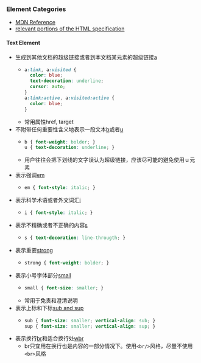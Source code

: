 
### Element Categories ###

* [MDN Reference](https://developer.mozilla.org/en-US/docs/Web/Guide/HTML/Content_categories#Flow_content)
* [relevant portions of the HTML specification](https://html.spec.whatwg.org/multipage/dom.html#kinds-of-content)

#### Text Element ####
* 生成到其他文档的超级链接或者到本文档某元素的超级链接[a](https://html.spec.whatwg.org/multipage/text-level-semantics.html#the-a-element)
  - ```css
    a:link, a:visited {
      color: blue;
      text-decoration: underline;
      cursor: auto;
    }
    a:link:active, a:visited:active {
      color: blue;
    }
    ```
  - 常用属性href, target
* 不附带任何重要性含义地表示一段文本[b](https://html.spec.whatwg.org/multipage/text-level-semantics.html#the-b-element)或者[u](https://html.spec.whatwg.org/multipage/text-level-semantics.html#the-u-element)
  - ```css
    b { font-weight: bolder; }
    u { text-decoration: underline; }
    ```
  - 用户往往会把下划线的文字误认为超级链接，应该尽可能的避免使用ｕ元素
* 表示强调[em](https://html.spec.whatwg.org/multipage/text-level-semantics.html#the-em-element)
  - ```css
    em { font-style: italic; }
    ```
* 表示科学术语或者外文词汇[i](https://html.spec.whatwg.org/multipage/text-level-semantics.html#the-i-element)
  - ```css
    i { font-style: italic; }
    ```
* 表示不精确或者不正确的内容[s](https://html.spec.whatwg.org/multipage/text-level-semantics.html#the-s-element)
  - ```css
    s { text-decoration: line-througth; }
    ```
* 表示重要[strong](https://html.spec.whatwg.org/multipage/text-level-semantics.html#the-strong-element)
  - ```css
    strong { font-weight: bolder; }
    ```
* 表示小号字体部分[small](https://html.spec.whatwg.org/multipage/text-level-semantics.html#the-small-element)
  - ```css
    small { font-size: smaller; }
    ```
  - 常用于免责和澄清说明
* 表示上标和下标[sub and sup](https://html.spec.whatwg.org/multipage/text-level-semantics.html#the-sub-and-sup-elements)
  - ```css
    sub { font-size: smaller; vertical-align: sub; }
    sup { font-size: smaller; vertical-align: sup; }
    ```
* 表示换行[br](https://html.spec.whatwg.org/multipage/text-level-semantics.html#the-br-element)和适合换行处[wbr](https://html.spec.whatwg.org/multipage/text-level-semantics.html#the-wbr-element)
  - br只宜用在换行也是内容的一部分情况下。使用`<br/>`风格，尽量不使用`<br>`风格
